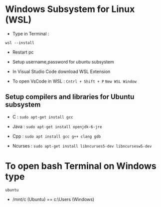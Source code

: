 # Windows Subsystem for Linux (WSL)

- Type in Terminal :

 `wsl --install`

- Restart pc

- Setup username,password for ubuntu subsystem

- In Visual Studio Code download WSL Extension

- To open VsCode in WSL :
 `Cntrl + Shift + P`
 `New WSL Window`

## Setup compilers and libraries for Ubuntu subsystem
- C :
 `sudo apt-get install gcc`

- Java :
 `sudo apt-get install openjdk-6-jre`

- Cpp :
 `sudo apt install gcc g++ clang gdb`

- Ncurses :
 `sudo apt-get install libncurses5-dev libncursesw5-dev`

# To open bash Terminal on Windows type
 `ubuntu`
- /mnt/c (Ubuntu) == c:\Users (Windows)
